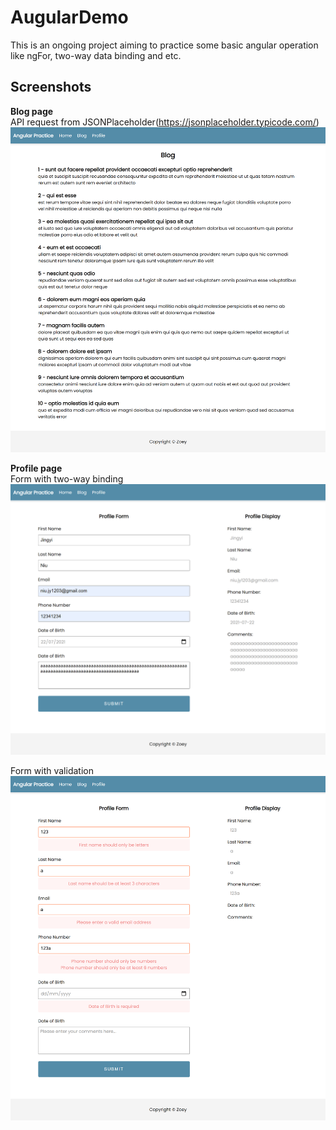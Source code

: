 # AugularDemo
This is an ongoing project aiming to practice some basic angular operation like ngFor, two-way data binding and etc.

## Screenshots
**Blog page**   
API request from JSONPlaceholder(https://jsonplaceholder.typicode.com/)   
<img src="https://github.com/JingyiNiu/angular-practice/blob/master/screenshots/blog.png" width=800>   

**Profile page**   
Form with two-way binding   
<img src="https://github.com/JingyiNiu/angular-practice/blob/master/screenshots/profile.png" width=800>   

Form with validation   
<img src="https://github.com/JingyiNiu/angular-practice/blob/master/screenshots/profile-validation.png" width=800>      
